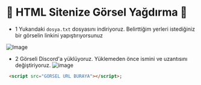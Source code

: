 🎈 HTML Sitenize Görsel Yağdırma 🎈
=================
* 1
Yukarıdaki ```dosya.txt``` dosyasını indiriyoruz. Belirttiğim yerleri istediğiniz bir görselin linkini yapıştırıyorsunuz

![Image](https://cdn.discordapp.com/attachments/843882576645324821/847022746848329738/efefefefefef.PNG)

* 2 Görseli Discord'a yüklüyoruz. Yüklemeden önce ismini ve uzantısını değiştiriyoruz.
![image](https://cdn.discordapp.com/attachments/843882576645324821/847024441383976960/bandicam_2021-05-26_11-07-48-665.jpg)




```html
 <script src="GÖRSEL URL BURAYA"></script>;
```




